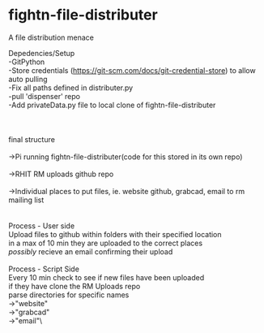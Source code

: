 # fightn-file-distributer
A file distribution menace 

Depedencies/Setup\
-GitPython\
-Store credentials (https://git-scm.com/docs/git-credential-store) to allow auto pulling\
-Fix all paths defined in distributer.py\
-pull 'dispenser' repo\
-Add privateData.py file to local clone of fightn-file-distributer\
\
\
\
final structure\
\
->Pi running fightn-file-distributer(code for this stored in its own repo)\
\
->RHIT RM uploads github repo\
\
->Individual places to put files, ie. website github, grabcad, email to rm mailing list\
\
\
Process - User side\
Upload files to github within folders with their specified location\
in a max of 10 min they are uploaded to the correct places\
*possibly* recieve an email confirming their upload\
\
Process - Script Side\
Every 10 min check to see if new files have been uploaded \
if they have clone the RM Uploads repo\
parse directories for specific names \
->"website"\
->"grabcad"\
->"email"\
